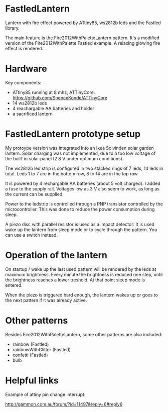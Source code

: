 # FastledLantern
Lantern with fire effect powered by ATtiny85, ws2812b leds and the Fastled library.

The main feature is the Fire2012WithPaletteLantern pattern. It's a modified version of the Fire2012WithPalette Fastled example. A relaxing glowing fire effect is rendered.

# Hardware
Key components:
- ATtiny85 running at 8 mhz, ATTinyCore: https://github.com/SpenceKonde/ATTinyCore
- 14 ws2812b leds
- 4 reachargable AA batteries and holder
- a sacrificed lantern

# FastledLantern prototype setup

My protoype version was integrated into an Ikea Solvinden solar garden lantern. Solar charging was not implemented, due to a too low voltage of the built-in solar panel (2.8 V under optimum conditions).

The ws2812b led strip is configured in two stacked rings of 7 leds, 14 leds in total. Leds 1 to 7 are in the bottom row, 8 to 14 are in the top row.

It is powered by 4 rechargable AA batteries (about 5 volt charged). I added a fuse to the supply rail. Voltages low as 3 V also seem to work, as long as the current can be supplied.

Power to the ledstrip is controlled through a PNP transistor controlled by the microcontroller. This was done to reduce the power consumption during sleep.

A piezo disc with parallel resistor is used as a impact detector: It is used wake up the lantern from sleep mode or to cycle through the pattern. You can use a switch instead.

# Operation of the lantern
On startup / wake up the last used pattern will be rendered by the leds at maximum brightness. Every minute the brightness is reduced one step, until the brightness reaches a lower treshold. At that point sleep mode is entered.

When the piezo is triggered hard enough, the lantern wakes up or goes to the next pattern if it was already active.

# Other patterns

Besides Fire2012WithPaletteLantern, some other patterns are also included:
- rainbow (Fastled)
- rainbowWithGlitter (Fastled)
- confetti (Fastled)
- bulb

# Helpful links
Example of attiny pin change interrupt:

http://gammon.com.au/forum/?id=11497&reply=6#reply6
